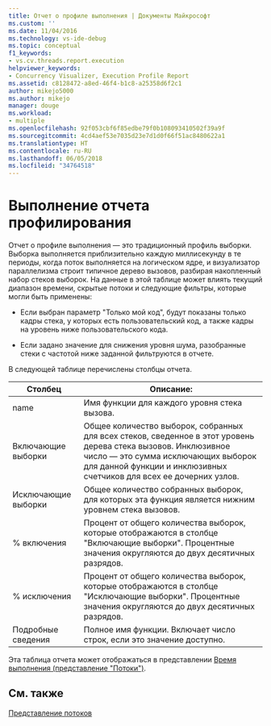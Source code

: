 ```yaml
---
title: Отчет о профиле выполнения | Документы Майкрософт
ms.custom: ''
ms.date: 11/04/2016
ms.technology: vs-ide-debug
ms.topic: conceptual
f1_keywords:
- vs.cv.threads.report.execution
helpviewer_keywords:
- Concurrency Visualizer, Execution Profile Report
ms.assetid: c8128472-a8ed-46f4-b1c8-a25358d6f2c1
author: mikejo5000
ms.author: mikejo
manager: douge
ms.workload:
- multiple
ms.openlocfilehash: 92f053cbf6f85edbe79f0b108093410502f39a9f
ms.sourcegitcommit: 4cd4aef53e7035d23e7d1d0f66f51ac8480622a1
ms.translationtype: HT
ms.contentlocale: ru-RU
ms.lasthandoff: 06/05/2018
ms.locfileid: "34764518"
---
```

# <a name="execution-profile-report"></a>Выполнение отчета профилирования
Отчет о профиле выполнения — это традиционный профиль выборки. Выборка выполняется приблизительно каждую миллисекунду в те периоды, когда поток выполняется на логическом ядре, и визуализатор параллелизма строит типичное дерево вызовов, разбирая накопленный набор стеков выборок. На данные в этой таблице может влиять текущий диапазон времени, скрытые потоки и следующие фильтры, которые могли быть применены:  
  
-   Если выбран параметр "Только мой код", будут показаны только кадры стека, у которых есть пользовательский код, а также кадры на уровень ниже пользовательского кода.  
  
-   Если задано значение для снижения уровня шума, разобранные стеки с частотой ниже заданной фильтруются в отчете.  
  
 В следующей таблице перечислены столбцы отчета.  
  
|Столбец|Описание:|  
|------------|-----------------|  
|name|Имя функции для каждого уровня стека вызова.|  
|Включающие выборки|Общее количество выборок, собранных для всех стеков, сведенное в этот уровень дерева стека вызовов. Инклюзивное число — это сумма исключающих выборок для данной функции и инклюзивных счетчиков для всех ее дочерних узлов.|  
|Исключающие выборки|Общее количество собранных выборок, для которых эта функция является нижним уровнем стека вызовов.|  
|% включения|Процент от общего количества выборок, которые отображаются в столбце "Включающие выборки". Процентные значения округляются до двух десятичных разрядов.|  
|% исключения|Процент от общего количества выборок, которые отображаются в столбце "Исключающие выборки". Процентные значения округляются до двух десятичных разрядов.|  
|Подробные сведения|Полное имя функции. Включает число строк, если это значение доступно.|  
  
 Эта таблица отчета может отображаться в представлении [Время выполнения (представление "Потоки")](../profiling/execution-time-threads-view.md).  
  
## <a name="see-also"></a>См. также  
 [Представление потоков](../profiling/threads-view-parallel-performance.md)
